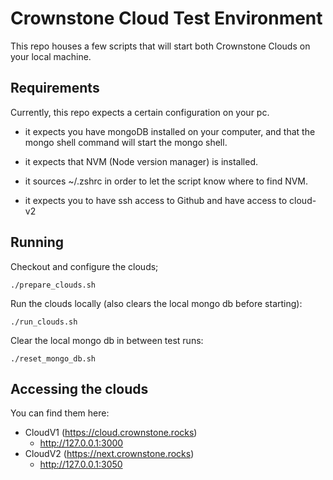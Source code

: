 # Crownstone Cloud Test Environment

This repo houses a few scripts that will start both Crownstone Clouds on your local machine.

## Requirements

Currently, this repo expects a certain configuration on your pc.

- it expects you have mongoDB installed on your computer, and that the mongo shell command will start the mongo shell.

- it expects that NVM (Node version manager) is installed.

- it sources ~/.zshrc in order to let the script know where to find NVM.

- it expects you to have ssh access to Github and have access to cloud-v2

## Running

Checkout and configure the clouds;

```angular2html
./prepare_clouds.sh
```

Run the clouds locally (also clears the local mongo db before starting):

```angular2html
./run_clouds.sh
```

Clear the local mongo db in between test runs:

```angular2html
./reset_mongo_db.sh
```

## Accessing the clouds

You can find them here:
- CloudV1 (https://cloud.crownstone.rocks)
  - http://127.0.0.1:3000
- CloudV2 (https://next.crownstone.rocks)
    - http://127.0.0.1:3050